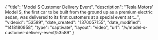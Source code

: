 {
    "title": "Model S Customer Delivery Event",
    "description": "Tesla Motors' Model S, the first car to be built from the ground up as a premium electric sedan, was delivered to its first customers at a special event at t...",
    "videoid": "53589",
    "date_created": "1370057155",
    "date_modified": "1418180958",
    "type": "captivate",
    "layout": "video",
    "url": "\/v\/model-s-customer-delivery-event\/53589"
}